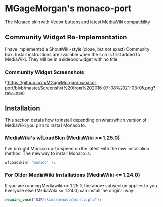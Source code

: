 #  MGageMorgan's monaco-port
The Monaco skin with Vector buttons and latest MediaWiki compatibility

## Community Widget Re-Implementation
I have implemented a ShoutWiki-style (close, but not exact) Community box. Install instructions are available when the skin is first added to MediaWiki. They will be in a sidebox widget with no title.

### Community Widget Screenshots
!(https://github.com/MGageMorgan/monaco-port/blob/master/Screenshot%20from%202016-07-08%2021-03-05.png?raw=true)


## Installation
This section details how to install depending on what/which version of MediaWiki you plan to install Monaco to.

### MediaWiki's wfLoadSkin (MediaWiki >= 1.25.0)
I've brought Monaco up-to-speed on the latest with the new installation method. The new way to install Monaco is:

```php
wfLoadSkin( 'monaco' );
```

### For Older MediaWiki Installations (MediaWiki <= 1.24.0)
If you are running Mediawiki >= 1.25.0, the above subsection applies to you. Everyone else (MediaWiki <= 1.24.0) can install the original way:

```php
require_once("$IP/skins/monaco/monaco.php");
```



